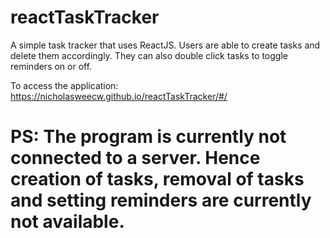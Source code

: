 # reactTaskTracker

A simple task tracker that uses ReactJS.
Users are able to create tasks and delete them accordingly.
They can also double click tasks to toggle reminders on or off.

To access the application: https://nicholasweecw.github.io/reactTaskTracker/#/

# PS: The program is currently not connected to a server. Hence creation of tasks, removal of tasks and setting reminders are currently not available.
